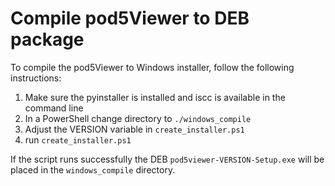 # Compile pod5Viewer to DEB package

To compile the pod5Viewer to Windows installer, follow the following instructions:

1. Make sure the pyinstaller is installed and iscc is available in the command line
2. In a PowerShell change directory to `./windows_compile`
3. Adjust the VERSION variable in `create_installer.ps1`
4. run `create_installer.ps1`

If the script runs successfully the DEB `pod5viewer-VERSION-Setup.exe` will be placed in the `windows_compile` directory.
